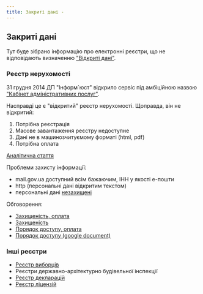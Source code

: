 ```yaml
---
title: Закриті дані - 
---
```


## Закриті дані

Тут буде зібрано інформацію про електронні реєстри, що не відповідають визначенню ["Відкриті дані"](open-data.html).

### Реєстр нерухомості

31 грудня 2014 ДП "Інформ`юст" відкрило сервіс під амбіційною назвою ["Кабінет адміністративних послуг"](http://kap.minjust.gov.ua/).

Насправді це є "відкритий" реєстр нерухомості. Щоправда, він не відкритий:

1. Потрібна реєстрація
2. Масове завантаження реєстру недоступне
3. Дані не в машинозчитуємому форматі (html, pdf)
4. Потрібна оплата

[Аналітична стаття](http://www.pravda.com.ua/columns/2015/01/5/7054208/)

Проблеми захисту інформації:

* mail.gov.ua доступний всім бажаючим, ІНН у якості е-пошти
* http (персональні дані відкритим текстом)
* персональні дані [незахищені](http://rrp.kap.minjust.gov.ua/uploads/pdf/r381.pdf)

Обговорення:

* [Захищеність, оплата](https://www.facebook.com/peterodua/posts/795995267136134)
* [Захищеність](https://www.facebook.com/groups/eIDAS.UA/permalink/1591446324423189/)
* [Порядок доступу, оплата](https://www.facebook.com/groups/eIDAS.UA/permalink/1579791322255356/)
* [Порядок доступу (google document)](https://docs.google.com/document/d/1d6y7Hae31-h5EPMyMyCoUWDZ6PEgwjjOsORmDLa-fUQ/edit)

### Інші реєстри

* [Реєстр виборців](https://www.drv.gov.ua)
* Реєстри державно-архітектурно будівельної інспекції
 * [Реєстр декларацій](http://dabi.gov.ua/declarate/list.php?areg=00)
 * [Реєстр ліцензій](http://dabi.gov.ua/license/list.php)
